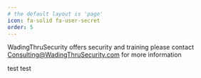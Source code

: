 ```yaml
---
# the default layout is 'page'
icon: fa-solid fa-user-secret
order: 5
---
```


WadingThruSecurity offers security and training please contact Consulting@WadingThruSecurity.com for more information 

test 
test